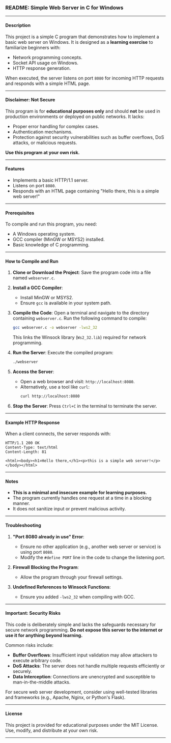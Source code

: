 ### README: Simple Web Server in C for Windows

---

#### Description
This project is a simple C program that demonstrates how to implement a basic web server on Windows. It is designed as a **learning exercise** to familiarize beginners with:
- Network programming concepts.
- Socket API usage on Windows.
- HTTP response generation.

When executed, the server listens on port `8080` for incoming HTTP requests and responds with a simple HTML page.

---

#### Disclaimer: **Not Secure**
This program is for **educational purposes only** and should **not** be used in production environments or deployed on public networks. It lacks:
- Proper error handling for complex cases.
- Authentication mechanisms.
- Protection against security vulnerabilities such as buffer overflows, DoS attacks, or malicious requests.

**Use this program at your own risk.**

---

#### Features
- Implements a basic HTTP/1.1 server.
- Listens on port `8080`.
- Responds with an HTML page containing "Hello there, this is a simple web server!"

---

#### Prerequisites
To compile and run this program, you need:
- A Windows operating system.
- GCC compiler (MinGW or MSYS2) installed.
- Basic knowledge of C programming.

---

#### How to Compile and Run

1. **Clone or Download the Project**:
   Save the program code into a file named `webserver.c`.

2. **Install a GCC Compiler**:
   - Install MinGW or MSYS2. 
   - Ensure `gcc` is available in your system path.

3. **Compile the Code**:
   Open a terminal and navigate to the directory containing `webserver.c`. Run the following command to compile:

   ```bash
   gcc webserver.c -o webserver -lws2_32
   ```

   This links the Winsock library (`Ws2_32.lib`) required for network programming.

4. **Run the Server**:
   Execute the compiled program:

   ```bash
   ./webserver
   ```

5. **Access the Server**:
   - Open a web browser and visit: `http://localhost:8080`.
   - Alternatively, use a tool like `curl`:
     ```bash
     curl http://localhost:8080
     ```

6. **Stop the Server**:
   Press `Ctrl+C` in the terminal to terminate the server.

---

#### Example HTTP Response
When a client connects, the server responds with:

```
HTTP/1.1 200 OK
Content-Type: text/html
Content-Length: 81

<html><body><h1>Hello there,</h1><p>this is a simple web server!</p></body></html>
```

---

#### Notes
- **This is a minimal and insecure example for learning purposes.**
- The program currently handles one request at a time in a blocking manner.
- It does not sanitize input or prevent malicious activity.

---

#### Troubleshooting
1. **"Port 8080 already in use" Error**:
   - Ensure no other application (e.g., another web server or service) is using port `8080`.
   - Modify the `#define PORT` line in the code to change the listening port.

2. **Firewall Blocking the Program**:
   - Allow the program through your firewall settings.

3. **Undefined References to Winsock Functions**:
   - Ensure you added `-lws2_32` when compiling with GCC.

---

#### Important: Security Risks
This code is deliberately simple and lacks the safeguards necessary for secure network programming. **Do not expose this server to the internet or use it for anything beyond learning.**

Common risks include:
- **Buffer Overflows**: Insufficient input validation may allow attackers to execute arbitrary code.
- **DoS Attacks**: The server does not handle multiple requests efficiently or securely.
- **Data Interception**: Connections are unencrypted and susceptible to man-in-the-middle attacks.

For secure web server development, consider using well-tested libraries and frameworks (e.g., Apache, Nginx, or Python's Flask).

---

#### License
This project is provided for educational purposes under the MIT License. Use, modify, and distribute at your own risk.

---